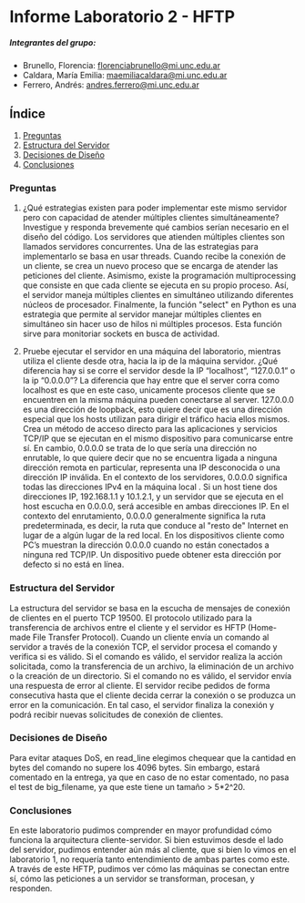 # Informe Laboratorio 2 - HFTP

##### Integrantes del grupo: 

- Brunello, Florencia: florenciabrunello@mi.unc.edu.ar
- Caldara, Marí­a Emilia: maemiliacaldara@mi.unc.edu.ar
- Ferrero, Andrés: andres.ferrero@mi.unc.edu.ar

## Índice 
1. [Preguntas](#preguntas)
2. [Estructura del Servidor](#estructura)
3. [Decisiones de Diseño](#decisiones)
4. [Conclusiones](#conclusiones)

### Preguntas<a name="preguntas"></a>
1. ¿Qué estrategias existen para poder implementar este mismo servidor pero con capacidad de atender múltiples clientes simultáneamente? Investigue y responda brevemente qué cambios serían necesario en el diseño del código. Los servidores que atienden múltiples clientes son llamados servidores concurrentes. Una de las estrategias para implementarlo se basa en usar threads. Cuando recibe la conexión de un cliente, se crea un nuevo proceso que se encarga de atender las peticiones del cliente.
Asimismo, existe la programación multiprocessing que consiste en que cada cliente se ejecuta en su propio proceso. Así, el servidor maneja múltiples clientes en simultáneo utilizando diferentes núcleos de procesador. Finalmente, la función "select" en Python es una estrategia que permite al servidor manejar múltiples clientes en simultáneo sin hacer uso de hilos ni múltiples procesos. Esta función sirve para monitoriar sockets en busca de actividad.

2. Pruebe ejecutar el servidor en una máquina del laboratorio, mientras utiliza el cliente desde otra, hacia la ip de la máquina servidor. ¿Qué diferencia hay si se corre el servidor desde la IP “localhost”, “127.0.0.1” o la ip “0.0.0.0”?
La diferencia que hay entre que el server corra como localhost es que en este caso, unicamente procesos cliente que se encuentren en la misma máquina pueden conectarse al server. 127.0.0.0 es una dirección de loopback, esto quiere decir que es una dirección especial que los hosts utilizan para dirigir el tráfico hacia ellos mismos. Crea un método de acceso directo para las aplicaciones y servicios TCP/IP que se ejecutan en el mismo dispositivo para comunicarse entre sí. 
En cambio, 0.0.0.0 se trata de lo que sería una dirección no enrutable, lo que quiere decir que no se encuentra ligada a ninguna dirección remota en particular, representa una IP desconocida o una dirección IP inválida.
En el contexto de los servidores, 0.0.0.0 significa todas las direcciones IPv4 en la máquina local . Si un host tiene dos direcciones IP, 192.168.1.1 y 10.1.2.1, y un servidor que se ejecuta en el host escucha en 0.0.0.0, será accesible en ambas direcciones IP. En el contexto del enrutamiento, 0.0.0.0 generalmente significa la ruta predeterminada, es decir, la ruta que conduce al "resto de" Internet en lugar de a algún lugar de la red local.
En los dispositivos cliente como PC’s muestran la dirección 0.0.0.0 cuando no están conectados a ninguna red TCP/IP. Un dispositivo puede obtener esta dirección por defecto si no está en línea. 

### Estructura del Servidor <a name="estructura"></a>
La estructura del servidor se basa en la escucha de mensajes de conexión de clientes en el puerto TCP 19500. El protocolo utilizado para la transferencia de archivos entre el cliente y el servidor es HFTP (Home-made File Transfer Protocol).
Cuando un cliente envía un comando al servidor a través de la conexión TCP, el servidor procesa el comando y verifica si es válido. Si el comando es válido, el servidor realiza la acción solicitada, como la transferencia de un archivo, la eliminación de un archivo o la creación de un directorio. Si el comando no es válido, el servidor envía una respuesta de error al cliente.
El servidor recibe pedidos de forma consecutiva hasta que el cliente decida cerrar la conexión o se produzca un error en la comunicación. En tal caso, el servidor finaliza la conexión y podrá recibir nuevas solicitudes de conexión de clientes.

### Decisiones de Diseño <a name="decisiones"></a>
Para evitar ataques DoS, en read_line elegimos chequear que la cantidad en bytes del comando no supere los 4096 bytes. Sin embargo, estará comentado en la entrega, ya que en caso de no estar comentado, no pasa el test de big_filename, ya que este tiene un tamaño > 5*2^20.

### Conclusiones<a name="conclusiones"></a>
En este laboratorio pudimos comprender en mayor profundidad cómo funciona la arquitectura cliente-servidor. Si bien estuvimos desde el lado del servidor, pudimos entender aún más al cliente, que si bien lo vimos en el laboratorio 1, no requería tanto entendimiento de ambas partes como este. 
A través de este HFTP, pudimos ver cómo las máquinas se conectan entre sí, cómo las peticiones a un servidor se transforman, procesan, y responden.
